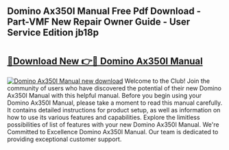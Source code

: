 ## Domino Ax350I Manual Free Pdf Download - Part-VMF New Repair Owner Guide - User Service Edition jb18p

# <h2><a href="http://bc43786.oget.top/?id=Domino+Ax350I+Manual">🔗Download New 👉🔴 Domino Ax350I Manual</a></h2>

[![Domino Ax350I Manual new download](https://i.imgur.com/5g1atiW.png)](http://bc43786.oget.top/?id=Domino+Ax350I+Manual)
Welcome to the Club! Join the community of users who have discovered the potential of their new Domino Ax350I Manual with this helpful manual. Before you begin using your Domino Ax350I Manual, please take a moment to read this manual carefully. It contains detailed instructions for product setup, as well as information on how to use its various features and capabilities. Explore the limitless possibilities of list of features with your new Domino Ax350I Manual. We're Committed to Excellence Domino Ax350I Manual. Our team is dedicated to providing exceptional customer support.
